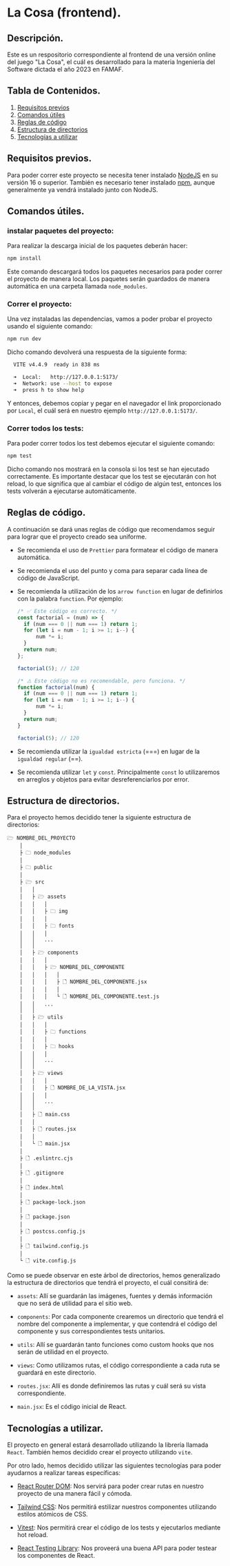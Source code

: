 # La Cosa (frontend).

## Descripción.

Este es un respositorio correspondiente al frontend de una versión online del juego "La Cosa", el cuál es desarrollado para la materia Ingeniería del Software dictada el año 2023 en FAMAF.

## Tabla de Contenidos.

1. [Requisitos previos](#requisitos-previos)
2. [Comandos útiles](#comandos-útiles)
3. [Reglas de código](#reglas-de-código)
4. [Estructura de directorios](#estructura-de-directorios)
5. [Tecnologías a utilizar](#tecnologías-a-utilizar)

## Requisitos previos.

Para poder correr este proyecto se necesita tener instalado [NodeJS](https://nodejs.org/es) en su versión 16 o superior. También es necesario tener instalado [npm](https://www.npmjs.com/), aunque generalmente ya vendrá instalado junto con NodeJS.

## Comandos útiles.

### instalar paquetes del proyecto:

Para realizar la descarga inicial de los paquetes deberán hacer:

```bash
npm install
```

Este comando descargará todos los paquetes necesarios para poder correr el proyecto de manera local. Los paquetes serán guardados de manera automática en una carpeta llamada `node_modules`.

### Correr el proyecto:

Una vez instaladas las dependencias, vamos a poder probar el proyecto usando el siguiente comando:

```bash
npm run dev
```

Dicho comando devolverá una respuesta de la siguiente forma:

```bash
  VITE v4.4.9  ready in 838 ms

  ➜  Local:   http://127.0.0.1:5173/
  ➜  Network: use --host to expose
  ➜  press h to show help
```

Y entonces, debemos copiar y pegar en el navegador el link proporcionado por `Local`, el cuál será en nuestro ejemplo `http://127.0.0.1:5173/`.

### Correr todos los tests:
Para poder correr todos los test debemos ejecutar el siguiente comando:

```bash
npm test
```

Dicho comando nos mostrará en la consola si los test se han ejecutado correctamente. Es importante destacar que los test se ejecutarán con hot reload, lo que significa que al cambiar el código de algún test, entonces los tests volverán a ejecutarse automáticamente.

## Reglas de código.

A continuación se dará unas reglas de código que recomendamos seguir para lograr que el proyecto creado sea uniforme.

- Se recomienda el uso de `Prettier` para formatear el código de manera automática.
- Se recomienda el uso del punto y coma para separar cada línea de código de JavaScript.
- Se recomienda la utilización de los `arrow function` en lugar de definirlos con la palabra `function`. Por ejemplo:

  ```javascript
  /* ✅ Este código es correcto. */
  const factorial = (num) => {
  	if (num === 0 || num === 1) return 1;
  	for (let i = num - 1; i >= 1; i--) {
  		num *= i;
  	}
  	return num;
  };

  factorial(5); // 120

  /* ⚠️ Este código no es recomendable, pero funciona. */
  function factorial(num) {
  	if (num === 0 || num === 1) return 1;
  	for (let i = num - 1; i >= 1; i--) {
  		num *= i;
  	}
  	return num;
  }

  factorial(5); // 120
  ```

- Se recomienda utilizar la `igualdad estricta` (===) en lugar de la `igualdad regular` (==).
- Se recomienda utilizar `let` y `const`. Principalmente `const` lo utilizaremos en arreglos y objetos para evitar desreferenciarlos por error.

## Estructura de directorios.

Para el proyecto hemos decidido tener la siguiente estructura de directorios:

```
🗁 NOMBRE_DEL_PROYECTO
    │
    ├ 🗀 node_modules
    │
    ├ 🗀 public
    │
    ├ 🗁 src
    │   │
    │   ├ 🗁 assets
    │   │   │
    │   │   ├ 🗀 img
    │   │   │
    │   │   ├ 🗀 fonts
    │   │   │
    │   │   ...
    │   │
    │   ├ 🗁 components
    │   │   │
    │   │   ├ 🗁 NOMBRE_DEL_COMPONENTE
    │   │   │   │
    │   │   │   ├ 🗋 NOMBRE_DEL_COMPONENTE.jsx
    │   │   │   │
    │   │   │   └ 🗋 NOMBRE_DEL_COMPONENTE.test.js
    │   │   ...
    │   │
    │   ├ 🗁 utils
    │   │   │
    │   │   ├ 🗀 functions
    │   │   │
    │   │   ├ 🗀 hooks
    │   │   │
    │   │   ...
    │   │
    │   ├ 🗁 views
    │   │   │
    │   │   ├ 🗋 NOMBRE_DE_LA_VISTA.jsx
    │   │   │
    │   │   ...
    │   │
    │   ├ 🗋 main.css
    │   │
    │   ├ 🗋 routes.jsx
    │   │
    │   └ 🗋 main.jsx
    │
    ├ 🗋 .eslintrc.cjs
    │
    ├ 🗋 .gitignore
    │
    ├ 🗋 index.html
    │
    ├ 🗋 package-lock.json
    │
    ├ 🗋 package.json
    │
    ├ 🗋 postcss.config.js
    │
    ├ 🗋 tailwind.config.js
    │
    └ 🗋 vite.config.js
```

Como se puede observar en este árbol de directorios, hemos generalizado la estructura de directorios que tendrá el proyecto, el cuál consitirá de:

- `assets`: Allí se guardarán las imágenes, fuentes y demás información que no será de utilidad para el sitio web.

- `components`: Por cada componente crearemos un directorio que tendrá el nombre del componente a implementar, y que contendrá el código del componente y sus correspondientes tests unitarios.

- `utils`: Allí se guardarán tanto funciones como custom hooks que nos serán de utilidad en el proyecto.

- `views`: Como utilizamos rutas, el código correspondiente a cada ruta se guardará en este directorio. 

- `routes.jsx`: Allí es donde definiremos las rutas y cuál será su vista correspondiente.

- `main.jsx`: Es el código inicial de React.

## Tecnologías a utilizar.

El proyecto en general estará desarrollado utilizando la librería llamada `React`. También hemos decidido crear el proyecto utilizando `vite`.

Por otro lado, hemos decidido utilizar las siguientes tecnologías para poder ayudarnos a realizar tareas específicas:

- [React Router DOM](https://reactrouter.com/en/main): Nos servirá para poder crear rutas en nuestro proyecto de una manera fácil y cómoda.

- [Tailwind CSS](https://tailwindcss.com/): Nos permitirá estilizar nuestros componentes utilizando estilos atómicos de CSS.

- [Vitest](https://vitest.dev/): Nos permitirá crear el código de los tests y ejecutarlos mediante hot reload.

- [React Testing Library](https://testing-library.com/docs/react-testing-library/intro/): Nos proveerá una buena API para poder testear los componentes de React.